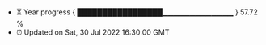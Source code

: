 - ⏳ Year progress { █████████████████▁▁▁▁▁▁▁▁▁▁▁▁▁ } 57.72 %
- ⏰ Updated on Sat, 30 Jul 2022 16:30:00 GMT

